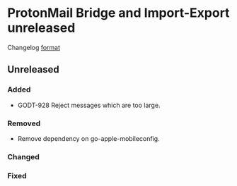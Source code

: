 # ProtonMail Bridge and Import-Export unreleased

Changelog [format](http://keepachangelog.com/en/1.0.0/)

## Unreleased

### Added
* GODT-928 Reject messages which are too large.

### Removed
* Remove dependency on go-apple-mobileconfig.

### Changed

### Fixed
